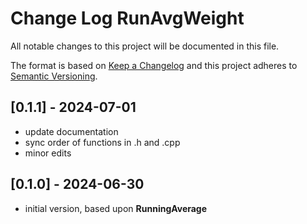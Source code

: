 # Change Log RunAvgWeight

All notable changes to this project will be documented in this file.

The format is based on [Keep a Changelog](http://keepachangelog.com/)
and this project adheres to [Semantic Versioning](http://semver.org/).


## [0.1.1] - 2024-07-01
- update documentation
- sync order of functions in .h and .cpp
- minor edits

## [0.1.0] - 2024-06-30
- initial version, based upon **RunningAverage**

